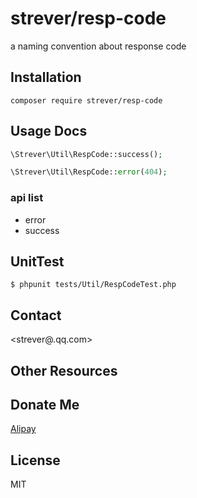 # strever/resp-code

a naming convention about response code

## Installation

`composer require strever/resp-code`

## Usage Docs

```php
\Strever\Util\RespCode::success();

\Strever\Util\RespCode::error(404);
```

### api list

- error
- success


## UnitTest

`$ phpunit tests/Util/RespCodeTest.php`

## Contact

<strever@.qq.com>

## Other Resources

## Donate Me

[Alipay](qmailme@qq.com)

## License

MIT


